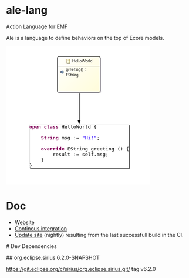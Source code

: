 # ale-lang
Action Language for EMF

Ale is a language to define behaviors on the top of Ecore models.

![Overview](docs/img/overview.png)

Doc
===
* [Website](http://gemoc.org/ale-lang/)
* [Continous integration](https://ci.inria.fr/gemoc/job/ale-lang) 
* [Update site](https://ci.inria.fr/gemoc/job/ale-lang/lastSuccessfulBuild/artifact/releng/org.eclipse.emf.ecoretools.ale.updatesite/target/repository/) (nightly) resulting from the last successfull build in the CI.



# Dev Dependencies

## org.eclipse.sirius 6.2.0-SNAPSHOT

https://git.eclipse.org/c/sirius/org.eclipse.sirius.git/ tag v6.2.0
